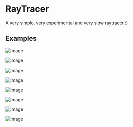 RayTracer
=========

A very simple, very experimental and very slow raytracer :)

Examples
--------

![image](https://raw.githubusercontent.com/kovacsv/RayTracer/images/01_simple.txt_algorithm-pathtrace2_samples-512.png)

![image](https://raw.githubusercontent.com/kovacsv/RayTracer/images/02_cylinder.txt_algorithm-pathtrace2_samples-512.png)

![image](https://raw.githubusercontent.com/kovacsv/RayTracer/images/08_sphere_and_cylinder.txt_algorithm-pathtrace2_samples-512.png)

![image](https://raw.githubusercontent.com/kovacsv/RayTracer/images/18_various_shapes.txt_algorithm-pathtrace2_samples-512.png)

![image](https://raw.githubusercontent.com/kovacsv/RayTracer/images/11_teapot.txt_algorithm-pathtrace2_samples-512.png)

![image](https://raw.githubusercontent.com/kovacsv/RayTracer/images/12_bunny.txt_algorithm-pathtrace2_samples-512.png)

![image](https://raw.githubusercontent.com/kovacsv/RayTracer/images/16_dragon.txt_algorithm-pathtrace2_samples-512.png)

![image](https://raw.githubusercontent.com/kovacsv/RayTracer/images/17_depth_of_field.txt_algorithm-pathtrace2_samples-512.png)
